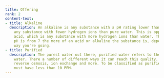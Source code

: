 ```yaml
---
title: Offering
rank: 2
content-text:
- title: Alkaline
  description: An alkaline is any substance with a pH rating lower than 7; that is,
    any substance with fewer hydrogen ions than pure water. This is opposed to an
    acid, which is any substance with more hydrogen ions than water. The further the
    pH is from 7 the more of an acid or alkaline the substance is, depending on which
    way you're going.
- title: Purified
  description: The purest water out there, purified water refers to the quality of
    water. There a number of different ways it can reach this quality, including distillation,
    reverse osmosis, ion exchange and more. To be classified as purified, the water
    must have less than 10 PPM.
---
```


